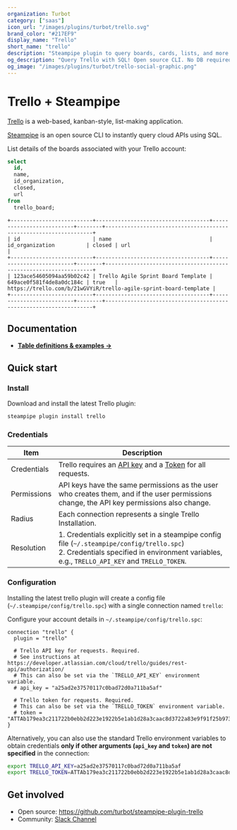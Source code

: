 ```yaml
---
organization: Turbot
category: ["saas"]
icon_url: "/images/plugins/turbot/trello.svg"
brand_color: "#217EF9"
display_name: "Trello"
short_name: "trello"
description: "Steampipe plugin to query boards, cards, lists, and more from Trello."
og_description: "Query Trello with SQL! Open source CLI. No DB required."
og_image: "/images/plugins/turbot/trello-social-graphic.png"
---
```


# Trello + Steampipe

[Trello](https://trello.com) is a web-based, kanban-style, list-making application.

[Steampipe](https://steampipe.io) is an open source CLI to instantly query cloud APIs using SQL.

List details of the boards associated with your Trello account:

```sql
select
  id,
  name,
  id_organization,
  closed,
  url
from 
  trello_board;
```

```
+--------------------------+------------------------------------+--------------------------+--------+------------------------------------------------------------------+
| id                       | name                               | id_organization          | closed | url                                                              |
+--------------------------+------------------------------------+--------------------------+--------+------------------------------------------------------------------+
| 123ace54605094aa59b02c42 | Trello Agile Sprint Board Template | 649ace0f581f4de8a0dc184c | true   | https://trello.com/b/21wGVYiR/trello-agile-sprint-board-template |
+--------------------------+------------------------------------+--------------------------+--------+------------------------------------------------------------------+
```

## Documentation

- **[Table definitions & examples →](/plugins/turbot/trello/tables)**

## Quick start

### Install

Download and install the latest Trello plugin:

```bash
steampipe plugin install trello
```

### Credentials

| Item        | Description                                                                                                                                                                                           |
| ----------- | ----------------------------------------------------------------------------------------------------------------------------------------------------------------------------------------------------- |
| Credentials | Trello requires an [API key](https://developer.atlassian.com/cloud/trello/guides/rest-api/authorization/) and a [Token](https://trello.com/1/token) for all requests.                                                               |
| Permissions | API keys have the same permissions as the user who creates them, and if the user permissions change, the API key permissions also change.                                                             |
| Radius      | Each connection represents a single Trello Installation.                                                                                                                                           |
| Resolution  | 1. Credentials explicitly set in a steampipe config file (`~/.steampipe/config/trello.spc`)<br />2. Credentials specified in environment variables, e.g., `TRELLO_API_KEY` and `TRELLO_TOKEN`.                     |

### Configuration

Installing the latest trello plugin will create a config file (`~/.steampipe/config/trello.spc`) with a single connection named `trello`:

Configure your account details in `~/.steampipe/config/trello.spc`:

```hcl
connection "trello" {
  plugin = "trello"

  # Trello API key for requests. Required.
  # See instructions at https://developer.atlassian.com/cloud/trello/guides/rest-api/authorization/
  # This can also be set via the `TRELLO_API_KEY` environment variable.
  # api_key = "a25ad2e37570117c0bad72d0a711ba5af"

  # Trello token for requests. Required.
  # This can also be set via the `TRELLO_TOKEN` environment variable.
  # token = "ATTAb179ea3c211722b0ebb2d223e1922b5e1ab1d28a3caac8d3722a83e9f91f25b973FDCC07"  
}
```

Alternatively, you can also use the standard Trello environment variables to obtain credentials **only if other arguments (`api_key` and `token`) are not specified** in the connection:

```sh
export TRELLO_API_KEY=a25ad2e37570117c0bad72d0a711ba5af
export TRELLO_TOKEN=ATTAb179ea3c211722b0ebb2d223e1922b5e1ab1d28a3caac8d3722a83e9f91f25b973FDCC07
```

## Get involved

- Open source: https://github.com/turbot/steampipe-plugin-trello
- Community: [Slack Channel](https://steampipe.io/community/join)
